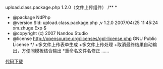 <!--
author: qingliangcn
date: 2007-04-25
title: upload.class.package.php 1.2.0（文件上传组件）
tags: 
category: PHP基础应用,暂未分类
status: publish
summary: upload.class.package.php 1.2.0（文件上传组件）/** ** @package NdPhp* @version $Id: upload.class.package.php ,v 1.2.0 2007/04/25 11:45:24 xm.zhuge Ex
-->

upload.class.package.php 1.2.0（文件上传组件）
/** 
*
* @package NdPhp
* @version $Id: upload.class.package.php ,v 1.2.0 2007/04/25 11:45:24 xm.zhuge Exp $
* @copyright (c) 2007 Nandou Studio
* @license http://opensource.org/licenses/gpl-license.php GNU Public License 
*/
+多文件上传表单生成
+多文件上传处理
+取消最终结果自动输出，方便同模板结合输出
*重命名文件名修正
......

<a href='http://www.nd21.com/blog/wp-content/uploads/2009/07/1177472727_0.rar'>代码下载</a>